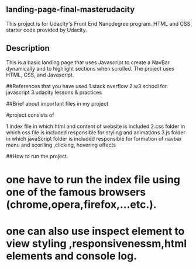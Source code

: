## landing-page-final-masterudacity
This project is for Udacity's Front End Nanodegree program. HTML and CSS starter code provided by Udacity.

## Description
This is a basic landing page that uses Javascript to create a NavBar dynamically and to highlight sections when scrolled. The project uses HTML, CSS, and Javascript.


##References that you have used
1.stack overflow 
2.w3 school for javascript
3.udacity lessons & practices


##Brief about important files in my project

#project consists of 

1.index file in which html and content of website is included
2.css folder in which css file is included responsible for styling and animations
3.js folder in which javaScript folder is included responsible for formation of navbar menu and scorlling ,clicking, hovering effects 


##How to run the project.
# one have to run the index file using one of the famous browsers (chrome,opera,firefox,...etc.).
# one can also use inspect element to view styling ,responsivenessm,html elements and console log.
